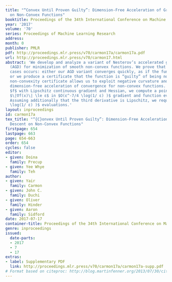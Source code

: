```yaml
---
title: "“Convex Until Proven Guilty”: Dimension-Free Acceleration of Gradient Descent
  on Non-Convex Functions"
booktitle: Proceedings of the 34th International Conference on Machine Learning
year: '2017'
volume: '70'
series: Proceedings of Machine Learning Research
address: 
month: 0
publisher: PMLR
pdf: http://proceedings.mlr.press/v70/carmon17a/carmon17a.pdf
url: http://proceedings.mlr.press/v70/carmon17.html
abstract: 'We develop and analyze a variant of Nesterov’s accelerated gradient descent
  (AGD) for minimization of smooth non-convex functions. We prove that one of two
  cases occurs: either our AGD variant converges quickly, as if the function was convex,
  or we produce a certificate that the function is “guilty” of being non-convex. This
  non-convexity certificate allows us to exploit negative curvature and obtain deterministic,
  dimension-free acceleration of convergence for non-convex functions. For a function
  $f$ with Lipschitz continuous gradient and Hessian, we compute a point $x$ with
  $\|∇f(x)\| \le ε$ in $O(ε^-7/4 \log(1/ ε) )$ gradient and function evaluations.
  Assuming additionally that the third derivative is Lipschitz, we require only $O(ε^-5/3
  \log(1/ ε) )$ evaluations.'
layout: inproceedings
id: carmon17a
tex_title: "“{C}onvex Until Proven Guilty”: Dimension-Free Acceleration of Gradient
  Descent on Non-Convex Functions"
firstpage: 654
lastpage: 663
page: 654-663
order: 654
cycles: false
editor:
- given: Doina
  family: Precup
- given: Yee Whye
  family: Teh
author:
- given: Yair
  family: Carmon
- given: John C.
  family: Duchi
- given: Oliver
  family: Hinder
- given: Aaron
  family: Sidford
date: 2017-07-17
container-title: Proceedings of the 34th International Conference on Machine Learning
genre: inproceedings
issued:
  date-parts:
  - 2017
  - 7
  - 17
extras:
- label: Supplementary PDF
  link: http://proceedings.mlr.press/v70/carmon17a/carmon17a-supp.pdf
# Format based on citeproc: http://blog.martinfenner.org/2013/07/30/citeproc-yaml-for-bibliographies/
---
```

